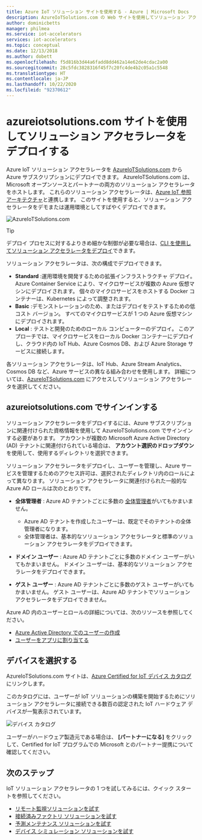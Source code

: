 ```yaml
---
title: Azure IoT ソリューション サイトを使用する - Azure | Microsoft Docs
description: AzureIoTSolutions.com の Web サイトを使用してソリューション アクセラレータをデプロイする方法について説明します。
author: dominicbetts
manager: philmea
ms.service: iot-accelerators
services: iot-accelerators
ms.topic: conceptual
ms.date: 12/13/2018
ms.author: dobett
ms.openlocfilehash: f5d816b3d44a6fadd8dd462a14e62de4cdac2a00
ms.sourcegitcommit: 28c5fdc3828316f45f7c20fc4de4b2c05a1c5548
ms.translationtype: HT
ms.contentlocale: ja-JP
ms.lasthandoff: 10/22/2020
ms.locfileid: "92370612"
---
```

# <a name="use-the-azureiotsolutionscom-site-to-deploy-your-solution-accelerator"></a>azureiotsolutions.com サイトを使用してソリューション アクセラレータをデプロイする

Azure IoT ソリューション アクセラレータを [AzureIoTSolutions.com](https://www.azureiotsolutions.com/Accelerators) から Azure サブスクリプションにデプロイできます。 AzureIoTSolutions.com は、Microsoft オープンソースとパートナーの両方のソリューション アクセラレータをホストします。 これらのソリューション アクセラレータは、[Azure IoT 参照アーキテクチャ](https://aka.ms/iotrefarchitecture)と連携します。 このサイトを使用すると、ソリューション アクセラレータをデモまたは運用環境としてすばやくデプロイできます。

![AzureIoTSolutions.com](media/iot-accelerators-permissions/iotsolutionscom.png)

> [!TIP]
> デプロイ プロセスに対するよりきめ細かな制御が必要な場合は、[CLI を使用してソリューション アクセラレータをデプロイ](iot-accelerators-remote-monitoring-deploy-cli.md)できます。

ソリューション アクセラレータは、次の構成でデプロイできます。

* **Standard** :運用環境を開発するための拡張インフラストラクチャ デプロイ。 Azure Container Service により、マイクロサービスが複数の Azure 仮想マシンにデプロイされます。 個々のマイクロサービスをホストする Docker コンテナーは、Kubernetes によって調整されます。
* **Basic** :デモンストレーションのため、またはデプロイをテストするための低コスト バージョン。 すべてのマイクロサービスが 1 つの Azure 仮想マシンにデプロイされます。
* **Local** : テストと開発のためのローカル コンピューターのデプロイ。 このアプローチでは、マイクロサービスをローカル Docker コンテナーにデプロイし、クラウド内の IoT Hub、Azure Cosmos DB、および Azure Storage サービスに接続します。

各ソリューション アクセラレータは、IoT Hub、Azure Stream Analytics、Cosmos DB など、Azure サービスの異なる組み合わせを使用します。 詳細については、[AzureIoTSolutions.com](https://www.azureiotsolutions.com/Accelerators) にアクセスしてソリューション アクセラレータを選択してください。

## <a name="sign-in-at-azureiotsolutionscom"></a>azureiotsolutions.com でサインインする

ソリューション アクセラレータをデプロイするには、Azure サブスクリプションに関連付けられた資格情報を使用して AzureIoTSolutions.com でサインインする必要があります。 アカウントが複数の Microsoft Azure Active Directory (AD) テナントに関連付けられている場合は、 **アカウント選択のドロップダウン** を使用して、使用するディレクトリを選択できます。

ソリューション アクセラレータをデプロイし、ユーザーを管理し、Azure サービスを管理するためのアクセス許可は、選択されたディレクトリ内のロールによって異なります。 ソリューション アクセラレータに関連付けられた一般的な Azure AD ロールは次のとおりです。

* **全体管理者** : Azure AD テナントごとに多数の [全体管理者](../active-directory/roles/permissions-reference.md)がいてもかまいません。

  * Azure AD テナントを作成したユーザーは、既定でそのテナントの全体管理者になります。
  * 全体管理者は、基本的なソリューション アクセラレータと標準のソリューション アクセラレータをデプロイできます。

* **ドメイン ユーザー** : Azure AD テナントごとに多数のドメイン ユーザーがいてもかまいません。 ドメイン ユーザーは、基本的なソリューション アクセラレータをデプロイできます。

* **ゲスト ユーザー** : Azure AD テナントごとに多数のゲスト ユーザーがいてもかまいません。 ゲスト ユーザーは、Azure AD テナントでソリューション アクセラレータをデプロイできません。

Azure AD 内のユーザーとロールの詳細については、次のリソースを参照してください。

* [Azure Active Directory でのユーザーの作成](../active-directory/fundamentals/active-directory-users-profile-azure-portal.md)
* [ユーザーをアプリに割り当てる](../active-directory/manage-apps/assign-user-or-group-access-portal.md)

## <a name="choose-your-device"></a>デバイスを選択する

AzureIoTSolutions.com サイトは、[Azure Certified for IoT デバイス カタログ](https://catalog.azureiotsolutions.com/)にリンクします。

このカタログには、ユーザーが IoT ソリューションの構築を開始するためにソリューション アクセラレータに接続できる数百の認定された IoT ハードウェア デバイスが一覧表示されています。

![デバイス カタログ](media/iot-accelerators-permissions/devicecatalog.png)

ユーザーがハードウェア製造元である場合は、 **[パートナーになる]** をクリックして、Certified for IoT プログラムでの Microsoft とのパートナー提携について確認してください。

## <a name="next-steps"></a>次のステップ

IoT ソリューション アクセラレータの 1 つを試してみるには、クイック スタートを参照してください。

* [リモート監視ソリューションを試す](quickstart-remote-monitoring-deploy.md)
* [接続済みファクトリ ソリューションを試す](quickstart-connected-factory-deploy.md)
* [予測メンテナンス ソリューションを試す](quickstart-predictive-maintenance-deploy.md)
* [デバイス シミュレーション ソリューションを試す](quickstart-device-simulation-deploy.md)
